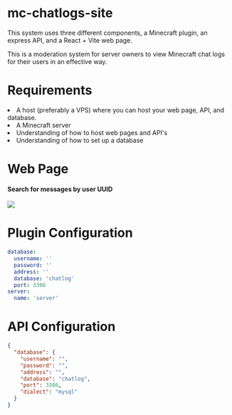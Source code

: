 # mc-chatlogs-site
This system uses three different components, a Minecraft plugin, an express API, and a React + Vite web page.

This is a moderation system for server owners to view Minecraft chat logs for their users in an effective way.

<h1>Requirements</h1>
<li> A host (preferably a VPS) where you can host your web page, API, and database.</li>
<li>A Minecraft server</li>
<li>Understanding of how to host web pages and API's</li>
<li>Understanding of how to set up a database</li>

<h1>Web Page</h1>
<h4>Search for messages by user UUID</h4>
<img src="https://i.imgur.com/UJJuUP9.png"/>

<h1>Plugin Configuration</h1>

```yml
database:
  username: ''
  password: ''
  address: ''
  database: 'chatlog'
  port: 3306
server:
  name: 'server'
```

<h1>API Configuration</h1>

```json
{
  "database": {
    "username": "",
    "password": "",
    "address": "",
    "database": "chatlog",
    "port": 3306,
    "dialect": "mysql"
  }
}
```
